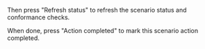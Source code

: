 Then press "Refresh status" to refresh the scenario status and conformance checks.

When done, press "Action completed" to mark this scenario action completed.
